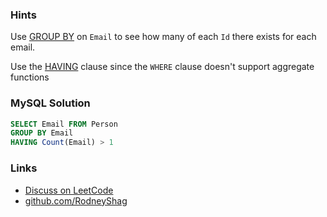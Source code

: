 ### Hints

Use [GROUP BY](https://www.w3schools.com/sql/sql_groupby.asp) on `Email` to see how many of each `Id` there exists for each email.

Use the [HAVING](https://www.w3schools.com/sql/sql_having.asp) clause since the `WHERE` clause doesn't support aggregate functions

### MySQL Solution

```sql
SELECT Email FROM Person
GROUP BY Email
HAVING Count(Email) > 1
```

### Links

- [Discuss on LeetCode](https://leetcode.com/problems/duplicate-emails/discuss/393542)
- [github.com/RodneyShag](https://github.com/RodneyShag)
